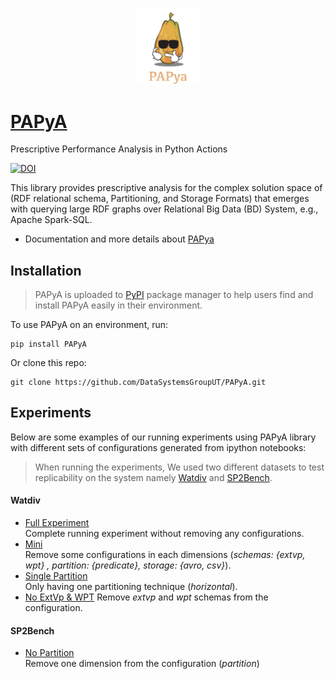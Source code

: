 <p align="center">
<a href='https://datasystemsgrouput.github.io/PAPyA/'><img src="https://github.com/DataSystemsGroupUT/PAPyA/blob/main/figs/papayalogo.png" width="100"/> </a>
</p>

# <a href='https://datasystemsgrouput.github.io/PAPyA/'>PAPyA</a>

Prescriptive Performance Analysis  in Python Actions 

[![DOI](https://zenodo.org/badge/487547762.svg)](https://zenodo.org/badge/latestdoi/487547762)

This library provides prescriptive analysis for the complex solution space of (RDF relational schema, Partitioning, and Storage Formats) that emerges with querying large RDF graphs over Relational Big Data (BD) System, e.g., Apache Spark-SQL.

* Documentation and more details about <a href='https://datasystemsgrouput.github.io/PAPyA/'> PAPya </a>

## Installation

> PAPyA is uploaded to [PyPI](https://pypi.org/project/PAPyA/) package manager to help users find and install PAPyA easily in their environment. 

To use PAPyA on an environment, run: 
```
pip install PAPyA
```

Or clone this repo:
```
git clone https://github.com/DataSystemsGroupUT/PAPyA.git
```

## Experiments

Below are some examples of our running experiments using PAPyA library with different sets of configurations generated from ipython notebooks:<br>

> When running the experiments, We used two different datasets to test replicability on the system namely [Watdiv](https://dsg.uwaterloo.ca/watdiv/) and [SP2Bench](https://arxiv.org/abs/0806.4627).

#### Watdiv
- [Full Experiment](./UI%20Module/Experiments/Full_Experiment_Watdiv.ipynb)<br>
Complete running experiment without removing any configurations.<br>
- [Mini](./UI%20Module/Experiments/Mini_Watdiv.ipynb) <br>
Remove some configurations in each dimensions (_schemas: {extvp, wpt} , partition: {predicate}, storage: {avro, csv}_).<br>
- [Single Partition](./UI%20Module/Experiments/Watdiv_Only_Horizontal.ipynb) <br>
Only having one partitioning technique (_horizontal_).<br>
- [No ExtVp & WPT](./UI%20Module/Experiments/Watdiv_Without_Extvp_Wpt.ipynb)
Remove _extvp_ and _wpt_ schemas from the configuration. <br>
#### SP2Bench
- [No Partition](./UI%20Module/Experiments/BenchRanker_twoDimensions.ipynb)<br>
Remove one dimension from the configuration (_partition_)